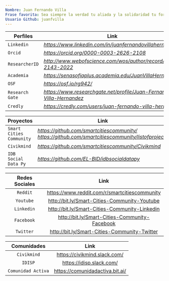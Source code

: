 ```yaml
---
Nombre: Juan Fernando Villa
Frase favorita: Sea siempre la verdad tu aliada y la solidaridad tu forma de vida para no vivir en la deshonra de fines egoistas y el prejuicio. 
Usuario Github: juanfvilla 
---
```


| **Perfiles** | **Link** |
| --- | --- |
| `Linkedin` | *https://www.linkedin.com/in/juanfernandovillahernandez/* |
| `Orcid` | *https://orcid.org/0000-0003-2626-2108* |
| `ResearcherID` | *http://www.webofscience.com/wos/author/record/HDO-2143-2022* |
| `Academia` | *https://senasofiaplus.academia.edu/JuanVillaHernández* |
| `OSF` | *https://osf.io/rg942/* |
| `Research Gate` | *https://www.researchgate.net/profile/Juan-Fernando-Villa-Hernandez* |
| `Credly` | *https://credly.com/users/juan-fernando-villa-hernandez* |


| **Proyectos** | **Link** |
| --- | --- |
| `Smart Cities Community` | *https://github.com/smartcitiescommunity/* *https://github.com/smartcitiescommunity/listofprojects* |
| `Civikmind` | *https://github.com/smartcitiescommunity/Civikmind* |
| `IDB Social Data Py` | *https://github.com/EL-BID/idbsocialdatapy* |


| **Redes Sociales** | **Link** |
| :-------------: | :-------------: |
| `Reddit` | https://www.reddit.com/r/smartcitiescommunity |
| `Youtube` | http://bit.ly/Smart-Cities-Community-Youtube |
| `Linkedin` | http://bit.ly/Smart-Cities-Community-Linkedin |
| `Facebook` | http://bit.ly/Smart-Cities-Community-Facebook |
| `Twitter` | http://bit.ly/Smart-Cities-Community-Twitter |

| **Comunidades** | **Link** |
| :-------------: | :-------------: |
| `Civikmind` | https://civikmind.slack.com/ |
| `IDISP` | https://idisp.slack.com/|
| `Comunidad Activa` | https://comunidadactiva.bit.ai/|

